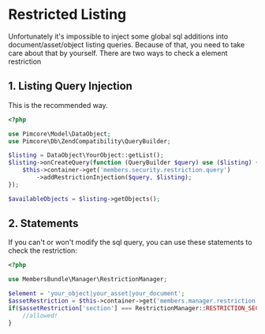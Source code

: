 # Restricted Listing
Unfortunately it's impossible to inject some global sql additions into document/asset/object listing queries. 
Because of that, you need to take care about that by yourself. There are two ways to check a element restriction

## 1. Listing Query Injection 
This is the recommended way.

```php
<?php

use Pimcore\Model\DataObject;
use Pimcore\Db\ZendCompatibility\QueryBuilder;

$listing = DataObject\YourObject::getList();
$listing->onCreateQuery(function (QueryBuilder $query) use ($listing) {
    $this->container->get('members.security.restriction.query')
        ->addRestrictionInjection($query, $listing);
});

$availableObjects = $listing->getObjects();
```

## 2. Statements 
If you can't or won't modify the sql query, you can use these statements to check the restriction:

```php
<?php

use MembersBundle\Manager\RestrictionManager;

$element = 'your_object|your_asset|your_document';
$assetRestriction = $this->container->get('members.manager.restriction')->getElementRestrictionStatus($element);
if($assetRestriction['section'] === RestrictionManager::RESTRICTION_SECTION_ALLOWED) {
    //allowed!
}
```